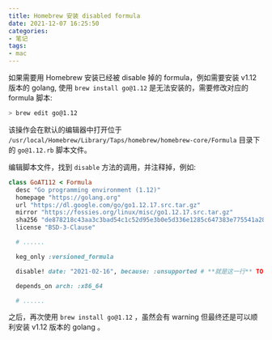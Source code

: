 ```yaml
---
title: Homebrew 安装 disabled formula
date: 2021-12-07 16:25:50
categories:
- 笔记
tags:
- mac
---
```


如果需要用 Homebrew 安装已经被 disable 掉的 formula，例如需要安装 v1.12 版本的 golang, 使用 `brew install go@1.12` 是无法安装的，需要修改对应的 formula 脚本:

```sh
> brew edit go@1.12
```

该操作会在默认的编辑器中打开位于 `/usr/local/Homebrew/Library/Taps/homebrew/homebrew-core/Formula` 目录下的
<code>go&#64;1.12.rb</code> 脚本文件。

编辑脚本文件，找到 `disable` 方法的调用，并注释掉，例如:

```ruby
class GoAT112 < Formula
  desc "Go programming environment (1.12)"
  homepage "https://golang.org"
  url "https://dl.google.com/go/go1.12.17.src.tar.gz"
  mirror "https://fossies.org/linux/misc/go1.12.17.src.tar.gz"
  sha256 "de878218c43aa3c3bad54c1c52d95e3b0e5d336e1285c647383e775541a28b25"
  license "BSD-3-Clause"

  # ......

  keg_only :versioned_formula

  disable! date: "2021-02-16", because: :unsupported # **就是这一行** TODO: 注释掉

  depends_on arch: :x86_64

  # ......
```

之后，再次使用 `brew install go@1.12` ，虽然会有 warning 但最终还是可以顺利安装 v1.12 版本的 golang 。
